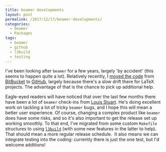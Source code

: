 ```yaml
---
title: beamer developments
layout: post
permalink: /2017/12/17/beamer-developments/
categories:
  - beamer
  - Packages
tags:
  - beamer
  - github
  - l3build
  - testing
---
```

I've been looking after `beamer` for a few years, largely 'by accident' (this seems to happen quite a lot). Relatively recently, I [moved the code](/2016/11/27/beamer-moves-to-github//2016/11/27/beamer-moves-to-github/) from [BitBucket](https://bitbucket.org) to [GitHub](https://github.com), largely because there's a slow drift there for LaTeX projects. The advantage of that is the chance to pick up additional help.

Eagle-eyed readers will have noticed that over the last few months there have been a lot of `beamer` check-ins from [Louis Stuart](https://github.com/louisstuart96). He's doing excellent work on tackling a lot of tricky `beamer` bugs, and I hope this will mean a better user experience. Of course, changing a complex product like `beamer` does have some risks, and so it's also important to get the release set up working smoothly. To that end, I've migrated from some custom `Makefile` structures to using [`l3build`](https://github.com/latex3/l3build) (with some new features in the latter to help). That should mean a more regular release schedule.  It also means we can integrate testing into the coding: currently there is just the one test, but I'd welcome additions!
